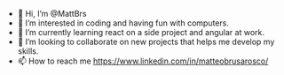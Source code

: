 - 👋 Hi, I’m @MattBrs
- 👀 I’m interested in coding and having fun with computers.
- 🌱 I’m currently learning react on a side project and angular at work.
- 💞️ I’m looking to collaborate on new projects that helps me develop my skills. 
- 📫 How to reach me https://www.linkedin.com/in/matteobrusarosco/

<!---
MattBrs/MattBrs is a ✨ special ✨ repository because its `README.md` (this file) appears on your GitHub profile.
You can click the Preview link to take a look at your changes.
--->
